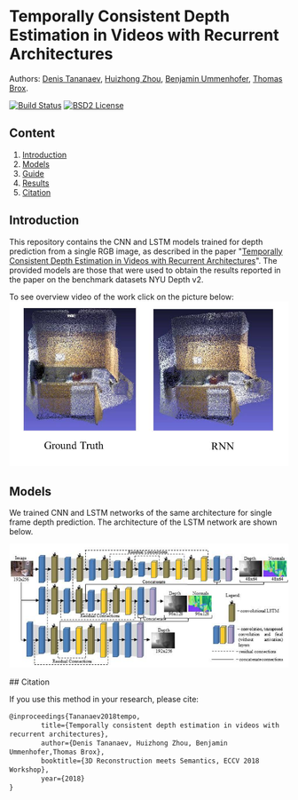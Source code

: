 # Temporally Consistent Depth Estimation in Videos with Recurrent Architectures


Authors: [Denis Tananaev](http://denis.tananaev.eu/), [Huizhong Zhou](https://lmb.informatik.uni-freiburg.de/people/zhouh/), [Benjamin Ummenhofer](https://lmb.informatik.uni-freiburg.de/people/ummenhof/), [Thomas Brox](https://lmb.informatik.uni-freiburg.de/people/brox/).

[![Build Status](https://travis-ci.org/Dtananaev/localization.svg?branch=master)](https://travis-ci.org/Dtananaev/localization)
[![BSD2 License](http://img.shields.io/badge/license-BSD2-brightgreen.svg)](https://github.com/Dtananaev/localization/blob/master/LICENSE.md) 

## Content
1. [Introduction](#introduction)<br />
2. [Models](#models)<br />
3. [Guide](#quick-guide)<br />
4. [Results](#results)<br />
5. [Citation](#citation)


## Introduction

This repository contains the CNN and LSTM models trained for depth prediction from a single RGB image, as described in the paper "[Temporally Consistent Depth Estimation in Videos with Recurrent Architectures]()". The provided models are those that were used to obtain the results reported in the paper on the benchmark datasets NYU Depth v2.

To see overview  video of the work click on the picture below:
 [![introvideo](https://github.com/Dtananaev/tf_lstm_depth/blob/master/pictures/sfm.jpg)](https://youtu.be/r6k4JaV41xg)

## Models
We trained CNN and LSTM networks of the same architecture for single frame depth prediction. The architecture of the LSTM network are shown below.
<p align="center">
  <img src="https://github.com/Dtananaev/tf_lstm_depth/blob/master/pictures/Architecture.jpg" width="700"/>
</p>
## Citation

If you use this method in your research, please cite:

    @inproceedings{Tananaev2018tempo,
            title={Temporally consistent depth estimation in videos with recurrent architectures},
            author={Denis Tananaev, Huizhong Zhou, Benjamin Ummenhofer,Thomas Brox},
            booktitle={3D Reconstruction meets Semantics, ECCV 2018 Workshop},
            year={2018}
    }
